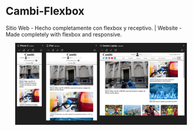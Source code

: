# Cambi-Flexbox
Sitio Web - Hecho completamente con flexbox y receptivo. | Website - Made completely with flexbox and responsive.

<div align="center">
  <img src="https://github.com/osvaldotws/fotos-de-proyectos/blob/50a97368a11db54fce133614ce515286e45d6421/cambi%20-%20responsive.jpeg" alt="Cambi - Flexbox" width="90%"/>
</div>
